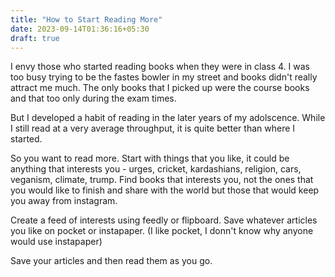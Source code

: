 ```yaml
---
title: "How to Start Reading More"
date: 2023-09-14T01:36:16+05:30
draft: true
---
```


I envy those who started reading books when they were in class 4. I was too busy trying to be the fastes bowler in my street and books didn't really attract me much. The only books that I picked up were the course books and that too only during the exam times.

But I developed a habit of reading in the later years of my adolscence. While I still read at a very average throughput, it is quite better than where I started.

So you want to read more. 
Start with things that you like, it could be anything that interests you - urges, cricket, kardashians, religion, cars, veganism, climate, trump.
Find books that interests you, not the ones that you would like to finish and share with the world but those that would keep you away from instagram.

Create a feed of interests using feedly or flipboard.
Save whatever articles you like on pocket or instapaper. (I like pocket, I donn't know why anyone would use instapaper)

Save your articles and then read them as you go.
